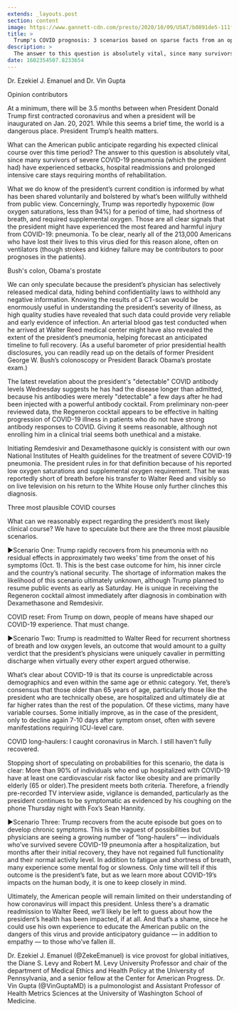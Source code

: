 ```yaml
--- 
extends: _layouts.post 
section: content 
image: https://www.gannett-cdn.com/presto/2020/10/09/USAT/b0891de5-111f-4a9f-89e2-cf887bf8087a-truman_balcony.jpg?crop=4865,2737,x0,y247&width=3200&height=1801&format=pjpg&auto=webp 
title: > 
  Trump's COVID prognosis: 3 scenarios based on sparse facts from an opaque White House 
description: > 
  The answer to this question is absolutely vital, since many survivors of severe COVID-19 pneumonia (which the president had) have experienced setbacks, hospital readmissions and prolonged intensive care stays requiring months of rehabilitation.Those are all clear signals that the president might have experienced the most feared and harmful injury from COVID-19: pneumonia.Initiating Remdesivir and Dexamethasone quickly is consistent with our own National Institutes of Health guidelines for the treatment of severe COVID-19 pneumonia.That he was reportedly short of breath before his transfer to Walter Reed and visibly so on live television on his return to the White House only further clinches this diagnosis.Unless there's a dramatic readmission to Walter Reed, we’ll likely be left to guess about how the president’s health has been impacted, if at all. 
date: 1602354507.8233654 
--- 
```

Dr. Ezekiel J. Emanuel and Dr. Vin Gupta

Opinion contributors

At a minimum, there will be 3.5 months between when President Donald Trump first contracted coronavirus and when a president will be inaugurated on Jan. 20, 2021. While this seems a brief time, the world is a dangerous place. President Trump’s health matters.

What can the American public anticipate regarding his expected clinical course over this time period? The answer to this question is absolutely vital, since many survivors of severe COVID-19 pneumonia (which the president had) have experienced setbacks, hospital readmissions and prolonged intensive care stays requiring months of rehabilitation.

What we do know of the president’s current condition is informed by what has been shared voluntarily and bolstered by what’s been willfully withheld from public view. Concerningly, Trump was reportedly hypoxemic (low oxygen saturations, less than 94%) for a period of time, had shortness of breath, and required supplemental oxygen. Those are all clear signals that the president might have experienced the most feared and harmful injury from COVID-19: pneumonia. To be clear, nearly all of the 213,000 Americans who have lost their lives to this virus died for this reason alone, often on ventilators (though strokes and kidney failure may be contributors to poor prognoses in the patients).

Bush's colon, Obama's prostate

We can only speculate because the president’s physician has selectively released medical data, hiding behind confidentiality laws to withhold any negative information. Knowing the results of a CT-scan would be enormously useful in understanding the president’s severity of illness, as high quality studies have revealed that such data could provide very reliable and early evidence of infection. An arterial blood gas test conducted when he arrived at Walter Reed medical center might have also revealed the extent of the president’s pneumonia, helping forecast an anticipated timeline to full recovery. (As a useful barometer of prior presidential health disclosures, you can readily read up on the details of former President George W. Bush’s colonoscopy or President Barack Obama’s prostate exam.)

The latest revelation about the president's "detectable" COVID antibody levels Wednesday suggests he has had the disease longer than admitted, because his antibodies were merely "detectable" a few days after he had been injected with a powerful antibody cocktail. From preliminary non-peer reviewed data, the Regeneron cocktail appears to be effective in halting progression of COVID-19 illness in patients who do not have strong antibody responses to COVID. Giving it seems reasonable, although not enrolling him in a clinical trial seems both unethical and a mistake.

Initiating Remdesivir and Dexamethasone quickly is consistent with our own National Institutes of Health guidelines for the treatment of severe COVID-19 pneumonia. The president rules in for that definition because of his reported low oxygen saturations and supplemental oxygen requirement. That he was reportedly short of breath before his transfer to Walter Reed and visibly so on live television on his return to the White House only further clinches this diagnosis.

Three most plausible COVID courses

What can we reasonably expect regarding the president’s most likely clinical course? We have to speculate but there are the three most plausible scenarios.

►Scenario One: Trump rapidly recovers from his pneumonia with no residual effects in approximately two weeks’ time from the onset of his symptoms (Oct. 1). This is the best case outcome for him, his inner circle and the country’s national security. The shortage of information makes the likelihood of this scenario ultimately unknown, although Trump planned to resume public events as early as Saturday. He is unique in receiving the Regeneron cocktail almost immediately after diagnosis in combination with Dexamethasone and Remdesivir.

COVID reset: From Trump on down, people of means have shaped our COVID-19 experience. That must change.

►Scenario Two: Trump is readmitted to Walter Reed for recurrent shortness of breath and low oxygen levels, an outcome that would amount to a guilty verdict that the president’s physicians were uniquely cavalier in permitting discharge when virtually every other expert argued otherwise.

What’s clear about COVID-19 is that its course is unpredictable across demographics and even within the same age or ethnic category. Yet, there’s consensus that those older than 65 years of age, particularly those like the president who are technically obese, are hospitalized and ultimately die at far higher rates than the rest of the population. Of these victims, many have variable courses. Some initially improve, as in the case of the president, only to decline again 7-10 days after symptom onset, often with severe manifestations requiring ICU-level care.

COVID long-haulers: I caught coronavirus in March. I still haven't fully recovered.

Stopping short of speculating on probabilities for this scenario, the data is clear: More than 90% of individuals who end up hospitalized with COVID-19 have at least one cardiovascular risk factor like obesity and are primarily elderly (65 or older).The president meets both criteria. Therefore, a friendly pre-recorded TV interview aside, vigilance is demanded, particularly as the president continues to be symptomatic as evidenced by his coughing on the phone Thursday night with Fox’s Sean Hannity.

►Scenario Three: Trump recovers from the acute episode but goes on to develop chronic symptoms. This is the vaguest of possibilities but physicians are seeing a growing number of “long-haulers” — individuals who’ve survived severe COVID-19 pneumonia after a hospitalization, but months after their initial recovery, they have not regained full functionality and their normal activity level. In addition to fatigue and shortness of breath, many experience some mental fog or slowness. Only time will tell if this outcome is the president’s fate, but as we learn more about COVID-19’s impacts on the human body, it is one to keep closely in mind.

Ultimately, the American people will remain limited on their understanding of how coronavirus will impact this president. Unless there's a dramatic readmission to Walter Reed, we’ll likely be left to guess about how the president’s health has been impacted, if at all. And that’s a shame, since he could use his own experience to educate the American public on the dangers of this virus and provide anticipatory guidance — in addition to empathy — to those who’ve fallen ill.

Dr. Ezekiel J. Emanuel (@ZekeEmanuel) is vice provost for global initiatives, the Diane S. Levy and Robert M. Levy University Professor and chair of the department of Medical Ethics and Health Policy at the University of Pennsylvania, and a senior fellow at the Center for American Progress. Dr. Vin Gupta (@VinGuptaMD) is a pulmonologist and Assistant Professor of Health Metrics Sciences at the University of Washington School of Medicine.